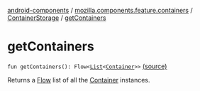 [android-components](../../index.md) / [mozilla.components.feature.containers](../index.md) / [ContainerStorage](index.md) / [getContainers](./get-containers.md)

# getContainers

`fun getContainers(): Flow<`[`List`](https://kotlinlang.org/api/latest/jvm/stdlib/kotlin.collections/-list/index.html)`<`[`Container`](../-container/index.md)`>>` [(source)](https://github.com/mozilla-mobile/android-components/blob/master/components/feature/containers/src/main/java/mozilla/components/feature/containers/ContainerStorage.kt#L44)

Returns a [Flow](#) list of all the [Container](../-container/index.md) instances.

